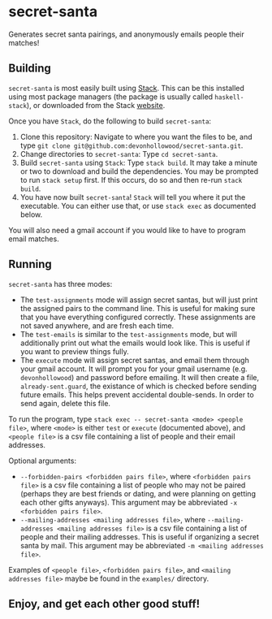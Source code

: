 # secret-santa
Generates secret santa pairings, and anonymously emails people their matches!

## Building
`secret-santa` is most easily built using [Stack](http://haskellstack.org). This can be this installed using most package managers (the package is usually called `haskell-stack`), or downloaded from the Stack [website](http://docs.haskellstack.org/en/stable/README.html#how-to-install).

Once you have `Stack`, do the following to build `secret-santa`:

1. Clone this repository: Navigate to where you want the files to be, and type `git clone git@github.com:devonhollowood/secret-santa.git`.
1. Change directories to `secret-santa`: Type `cd secret-santa`.
1. Build `secret-santa` using `Stack`: Type `stack build`. It may take a minute or two to download and build the dependencies. You may be prompted to run `stack setup` first. If this occurs, do so and then re-run `stack build`.
1. You have now built `secret-santa`! `Stack` will tell you where it put the executable. You can either use that, or use `stack exec` as documented below.

You will also need a gmail account if you would like to have to program email matches.

## Running
`secret-santa` has three modes:

* The `test-assignments` mode will assign secret santas, but will just print the assigned pairs to the command line. This is useful for making sure that you have everything configured correctly. These assignments are not saved anywhere, and are fresh each time.
* The `test-emails` is similar to the `test-assignments` mode, but will additionally print out what the emails would look like. This is useful if you want to preview things fully.
* The `execute` mode will assign secret santas, and email them through your gmail account. It will prompt you for your gmail username (e.g. `devonhollowood`) and password before emailing. It will then create a file, `already-sent.guard`, the existance of which is checked before sending future emails. This helps prevent accidental double-sends. In order to send again, delete this file.

To run the program, type `stack exec -- secret-santa <mode> <people file>`, where `<mode>` is either `test` or `execute` (documented above), and `<people file>` is a csv file containing a list of people and their email addresses.

Optional arguments:
* `--forbidden-pairs <forbidden pairs file>`, where `<forbidden pairs file>` is a csv file containing a list of people who may not be paired (perhaps they are best friends or dating, and were planning on getting each other gifts anyways). This argument may be abbreviated `-x <forbidden pairs file>`.
* `--mailing-addresses <mailing addresses file>`, where `--mailing-addresses <mailing addresses file>` is a csv file containing a list of people and their mailing addresses. This is useful if organizing a secret santa by mail. This argument may be abbreviated `-m <mailing addresses file>`.

Examples of `<people file>`, `<forbidden pairs file>`, and `<mailing addresses file>` maybe be found in the `examples/` directory.

## Enjoy, and get each other good stuff!
